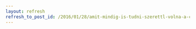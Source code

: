 ```yaml
---
layout: refresh
refresh_to_post_id: /2016/01/28/amit-mindig-is-tudni-szerettl-volna-a-cgedrl-de-eddig-senkitl-nem-tudtad-megkrdezni
---
```

